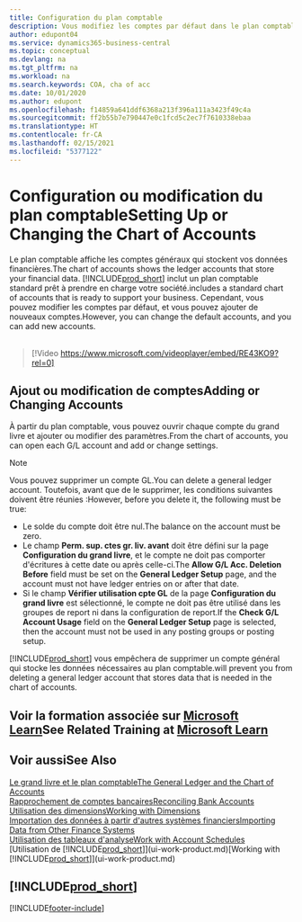 ```yaml
---
title: Configuration du plan comptable
description: Vous modifiez les comptes par défaut dans le plan comptable, et vous pouvez ajouter de nouveaux comptes.
author: edupont04
ms.service: dynamics365-business-central
ms.topic: conceptual
ms.devlang: na
ms.tgt_pltfrm: na
ms.workload: na
ms.search.keywords: COA, cha of acc
ms.date: 10/01/2020
ms.author: edupont
ms.openlocfilehash: f14859a641ddf6368a213f396a111a3423f49c4a
ms.sourcegitcommit: ff2b55b7e790447e0c1fcd5c2ec7f7610338ebaa
ms.translationtype: HT
ms.contentlocale: fr-CA
ms.lasthandoff: 02/15/2021
ms.locfileid: "5377122"
---
```

# <a name="setting-up-or-changing-the-chart-of-accounts"></a><span data-ttu-id="da297-103">Configuration ou modification du plan comptable</span><span class="sxs-lookup"><span data-stu-id="da297-103">Setting Up or Changing the Chart of Accounts</span></span>
<span data-ttu-id="da297-104">Le plan comptable affiche les comptes généraux qui stockent vos données financières.</span><span class="sxs-lookup"><span data-stu-id="da297-104">The chart of accounts shows the ledger accounts that store your financial data.</span></span> [!INCLUDE[prod_short](includes/prod_short.md)] <span data-ttu-id="da297-105">inclut un plan comptable standard prêt à prendre en charge votre société.</span><span class="sxs-lookup"><span data-stu-id="da297-105">includes a standard chart of accounts that is ready to support your business.</span></span>
<span data-ttu-id="da297-106">Cependant, vous pouvez modifier les comptes par défaut, et vous pouvez ajouter de nouveaux comptes.</span><span class="sxs-lookup"><span data-stu-id="da297-106">However, you can change the default accounts, and you can add new accounts.</span></span>
<br><br>  

> [!Video https://www.microsoft.com/videoplayer/embed/RE43KO9?rel=0]


## <a name="adding-or-changing-accounts"></a><span data-ttu-id="da297-107">Ajout ou modification de comptes</span><span class="sxs-lookup"><span data-stu-id="da297-107">Adding or Changing Accounts</span></span>
<span data-ttu-id="da297-108">À partir du plan comptable, vous pouvez ouvrir chaque compte du grand livre et ajouter ou modifier des paramètres.</span><span class="sxs-lookup"><span data-stu-id="da297-108">From the chart of accounts, you can open each G/L account and add or change settings.</span></span>

> [!NOTE]  
>   <span data-ttu-id="da297-109">Vous pouvez supprimer un compte GL.</span><span class="sxs-lookup"><span data-stu-id="da297-109">You can delete a general ledger account.</span></span> <span data-ttu-id="da297-110">Toutefois, avant que de le supprimer, les conditions suivantes doivent être réunies :</span><span class="sxs-lookup"><span data-stu-id="da297-110">However, before you delete it, the following must be true:</span></span>  
>  
>   * <span data-ttu-id="da297-111">Le solde du compte doit être nul.</span><span class="sxs-lookup"><span data-stu-id="da297-111">The balance on the account must be zero.</span></span>  
>   * <span data-ttu-id="da297-112">Le champ **Perm. sup. ctes gr. liv. avant** doit être défini sur la page **Configuration du grand livre**, et le compte ne doit pas comporter d'écritures à cette date ou après celle-ci.</span><span class="sxs-lookup"><span data-stu-id="da297-112">The **Allow G/L Acc. Deletion Before** field must be set on the **General Ledger Setup** page, and the account must not have ledger entries on or after that date.</span></span>  
>   * <span data-ttu-id="da297-113">Si le champ **Vérifier utilisation cpte GL** de la page **Configuration du grand livre** est sélectionné, le compte ne doit pas être utilisé dans les groupes de report ni dans la configuration de report.</span><span class="sxs-lookup"><span data-stu-id="da297-113">If the **Check G/L Account Usage** field on the **General Ledger Setup** page is selected, then the account must not be used in any posting groups or posting setup.</span></span>  

[!INCLUDE[prod_short](includes/prod_short.md)] <span data-ttu-id="da297-114">vous empêchera de supprimer un compte général qui stocke les données nécessaires au plan comptable.</span><span class="sxs-lookup"><span data-stu-id="da297-114">will prevent you from deleting a general ledger account that stores data that is needed in the chart of accounts.</span></span>  

## <a name="see-related-training-at-microsoft-learn"></a><span data-ttu-id="da297-115">Voir la formation associée sur [Microsoft Learn](/learn/modules/chart-accounts-dynamics-365-business-central/index)</span><span class="sxs-lookup"><span data-stu-id="da297-115">See Related Training at [Microsoft Learn](/learn/modules/chart-accounts-dynamics-365-business-central/index)</span></span>

## <a name="see-also"></a><span data-ttu-id="da297-116">Voir aussi</span><span class="sxs-lookup"><span data-stu-id="da297-116">See Also</span></span>
[<span data-ttu-id="da297-117">Le grand livre et le plan comptable</span><span class="sxs-lookup"><span data-stu-id="da297-117">The General Ledger and the Chart of Accounts</span></span>](finance-general-ledger.md)  
[<span data-ttu-id="da297-118">Rapprochement de comptes bancaires</span><span class="sxs-lookup"><span data-stu-id="da297-118">Reconciling Bank Accounts</span></span>](bank-manage-bank-accounts.md)  
[<span data-ttu-id="da297-119">Utilisation des dimensions</span><span class="sxs-lookup"><span data-stu-id="da297-119">Working with Dimensions</span></span>](finance-dimensions.md)  
[<span data-ttu-id="da297-120">Importation des données à partir d'autres systèmes financiers</span><span class="sxs-lookup"><span data-stu-id="da297-120">Importing Data from Other Finance Systems</span></span>](across-import-data-configuration-packages.md)  
[<span data-ttu-id="da297-121">Utilisation des tableaux d'analyse</span><span class="sxs-lookup"><span data-stu-id="da297-121">Work with Account Schedules</span></span>](bi-how-work-account-schedule.md)  
<span data-ttu-id="da297-122">[Utilisation de [!INCLUDE[prod_short](includes/prod_short.md)]](ui-work-product.md)</span><span class="sxs-lookup"><span data-stu-id="da297-122">[Working with [!INCLUDE[prod_short](includes/prod_short.md)]](ui-work-product.md)</span></span>  

## [!INCLUDE[prod_short](includes/free_trial_md.md)]


[!INCLUDE[footer-include](includes/footer-banner.md)]